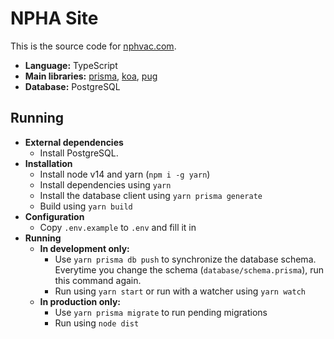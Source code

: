 # NPHA Site

This is the source code for [nphvac.com](https://www.nphvac.com/).

- **Language:** TypeScript
- **Main libraries:** [prisma](https://www.npmjs.com/package/prisma), [koa](https://www.npmjs.com/package/koa), [pug](https://www.npmjs.com/package/handlebars)
- **Database:** PostgreSQL

## Running

- **External dependencies**
  - Install PostgreSQL.
- **Installation**
  - Install node v14 and yarn (`npm i -g yarn`)
  - Install dependencies using `yarn`
  - Install the database client using `yarn prisma generate`
  - Build using `yarn build`
- **Configuration**
  - Copy `.env.example` to `.env` and fill it in
- **Running**
  - **In development only:**
    - Use `yarn prisma db push` to synchronize the database schema. Everytime
      you change the schema (`database/schema.prisma`), run this command again.
    - Run using `yarn start` or run with a watcher using `yarn watch`
  - **In production only:**
    - Use `yarn prisma migrate` to run pending migrations
    - Run using `node dist`